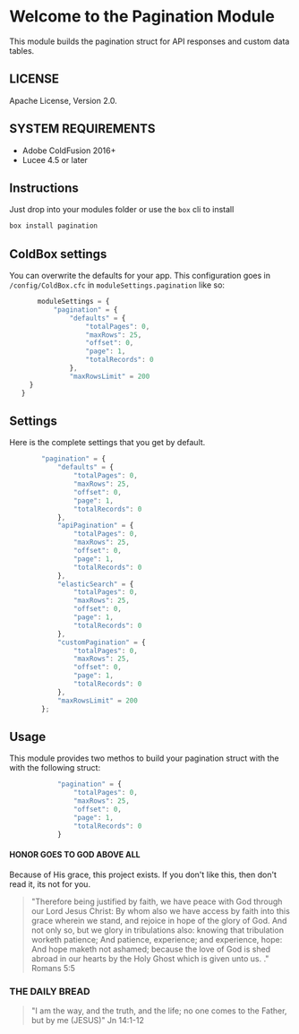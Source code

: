 # Welcome to the Pagination Module

This module builds the pagination struct for API responses and custom data tables.

## LICENSE

Apache License, Version 2.0.


## SYSTEM REQUIREMENTS

- Adobe ColdFusion 2016+
- Lucee 4.5 or later

## Instructions

Just drop into your modules folder or use the `box` cli to install

```bash
box install pagination
```

## ColdBox settings

You can overwrite the defaults for your app.  This configuration goes in `/config/ColdBox.cfc` in `moduleSettings.pagination` like so:

 ```js
		moduleSettings = {
			"pagination" = {
				"defaults" = {
					"totalPages": 0,
					"maxRows": 25,
					"offset": 0,
					"page": 1,
					"totalRecords": 0
				},
				"maxRowsLimit" = 200
      }
    }
```

## Settings

Here is the complete settings that you get by default.

```js
		"pagination" = {
			"defaults" = {
				"totalPages": 0,
				"maxRows": 25,
				"offset": 0,
				"page": 1,
				"totalRecords": 0
			},
			"apiPagination" = {
				"totalPages": 0,
				"maxRows": 25,
				"offset": 0,
				"page": 1,
				"totalRecords": 0
			},
			"elasticSearch" = {
				"totalPages": 0,
				"maxRows": 25,
				"offset": 0,
				"page": 1,
				"totalRecords": 0
			},
			"customPagination" = {
				"totalPages": 0,
				"maxRows": 25,
				"offset": 0,
				"page": 1,
				"totalRecords": 0
			},
			"maxRowsLimit" = 200
		};
```

## Usage

This module provides two methos to build your pagination struct with the with the following struct:

```js
			"pagination" = {
				"totalPages": 0,
				"maxRows": 25,
				"offset": 0,
				"page": 1,
				"totalRecords": 0
			}
```


#### HONOR GOES TO GOD ABOVE ALL

Because of His grace, this project exists. If you don't like this, then don't read it, its not for you.

> "Therefore being justified by faith, we have peace with God through our Lord Jesus Christ:
By whom also we have access by faith into this grace wherein we stand, and rejoice in hope of the glory of God.
And not only so, but we glory in tribulations also: knowing that tribulation worketh patience;
And patience, experience; and experience, hope:
And hope maketh not ashamed; because the love of God is shed abroad in our hearts by the 
Holy Ghost which is given unto us. ." Romans 5:5

### THE DAILY BREAD

 > "I am the way, and the truth, and the life; no one comes to the Father, but by me (JESUS)" Jn 14:1-12
